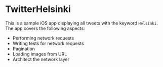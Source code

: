 # TwitterHelsinki
This is a sample iOS app displaying all tweets with the keyword `Helsinki`. The app covers the following aspects:

- Performing network requests
- Writing tests for network requests
- Pagination
- Loading images from URL
- Architect the network layer
